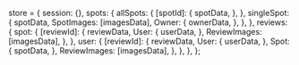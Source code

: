 store = {
  session: {},
  spots: {
    allSpots: {
      [spotId]: {
        spotData,
      },
    },
    singleSpot: {
      spotData,
      SpotImages: [imagesData],
      Owner: {
        ownerData,
      },
    },
  },
  reviews: {
    spot: {
      [reviewId]: {
        reviewData,
        User: {
          userData,
        },
        ReviewImages: [imagesData],
      },
    },
    user: {
      [reviewId]: {
        reviewData,
        User: {
          userData,
        },
        Spot: {
          spotData,
        },
        ReviewImages: [imagesData],
      },
    },
  },
};
